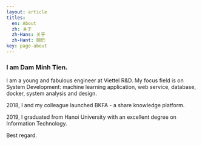 ```yaml
---
layout: article
titles:
  en: About
  zh: 关于
  zh-Hans: 关于
  zh-Hant: 關於
key: page-about
---
```


### I am Dam Minh Tien. 

I am a young and fabulous engineer at Viettel R&D. My focus field is on System Development: machine learning application, web service, database, docker, system analysis and design.

2018, I and my colleague launched BKFA - a share knowledge platform.

2019, I graduated from Hanoi University with an excellent degree on Information Technology.

Best regard.
